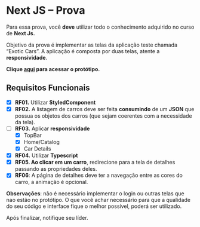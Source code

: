 # Next JS – Prova

Para essa prova, você **deve** utilizar todo o conhecimento adquirido no curso de **Next Js.**

Objetivo da prova é implementar as telas da aplicação teste chamada “Exotic Cars”. A aplicação é composta por duas
telas, atente a **responsividade**.

**Clique [aqui](https://xd.adobe.com/view/699a6983-35c7-4662-bc81-5c626742102d-3cc9/) para acessar o protótipo.**

## **Requisitos Funcionais**

- [X]  **RF01.** Utilizar **StyledComponent**
- [X]  **RF02.** A listagem de carros deve ser feita **consumindo** de um **JSON** que possua os objetos dos carros (que
  sejam coerentes com a necessidade da tela).
- [ ]  **RF03.** Aplicar **responsividade**
   - [X] TopBar
   - [X] Home/Catalog
   - [X] Car Details
- [X]  **RF04.** Utilizar **Typescript**
- [X]  **RF05. Ao clicar em um carro**, redirecione para a tela de detalhes passando as propriedades deles.
- [X]  **RF06**: A página de detalhes deve ter a navegação entre as cores do carro, a animação é opcional.

**Observações**: não é necessário implementar o login ou outras telas que nao estão no protótipo. O que você achar necessário para que a qualidade do seu código e interface fique o melhor possível, poderá ser utilizado.

Após finalizar, notifique seu líder.